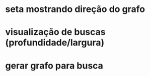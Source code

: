 # seta mostrando direção do grafo

# visualização de buscas (profundidade/largura)

# gerar grafo para busca
